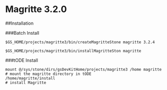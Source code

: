 # Magritte 3.2.0 

##Installation

###Batch Install

```
$GS_HOME/projects/magritte3/bin/createMagritteStone magritte 3.2.4
```

```
$GS_HOME/projects/magritte3/bin/installMagritteSton magritte
```

###tODE Install

```
mount @/sys/stone/dirs/gsDevKitHome/projects/magritte3 /home magritte # mount the magritte directory in tODE
/home/magritte/install                                                # install Magritte
```
